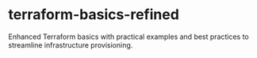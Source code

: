 # terraform-basics-refined
Enhanced Terraform basics with practical examples and best practices to streamline infrastructure provisioning.
